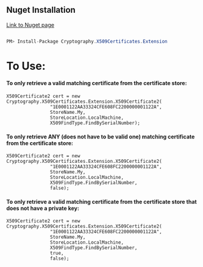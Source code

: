 ## Nuget Installation 

[Link to Nuget page](https://www.nuget.org/packages/Cryptography.X509Certificates.Extension/)
```cs

PM> Install-Package Cryptography.X509Certificates.Extension

```


# To Use:

#### To only retrieve a valid matching certificate from the certificate store:

```
X509Certificate2 cert = new Cryptography.X509Certificates.Extension.X509Certificate2(
                "1E0001122AA33324CFE608FC2200000001122A",
                StoreName.My,
                StoreLocation.LocalMachine,
                X509FindType.FindBySerialNumber);
```

#### To only retrieve ANY (does not have to be valid one) matching certificate from the certificate store:


```
X509Certificate2 cert = new Cryptography.X509Certificates.Extension.X509Certificate2(
                "1E0001122AA33324CFE608FC2200000001122A",
                StoreName.My,
                StoreLocation.LocalMachine,
                X509FindType.FindBySerialNumber,
                false);
```

#### To only retrieve a valid matching certificate from the certificate store that does not have a private key:


```
X509Certificate2 cert = new Cryptography.X509Certificates.Extension.X509Certificate2(
                "1E0001122AA33324CFE608FC2200000001122A",
                StoreName.My,
                StoreLocation.LocalMachine,
                X509FindType.FindBySerialNumber,
                true, 
                false);
```


